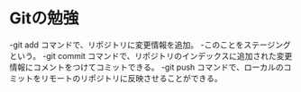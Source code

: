 # Gitの勉強
-git add コマンドで、リポジトリに変更情報を追加。
	-このことをステージングという。
-git commit コマンドで、リポジトリのインデックスに追加された変更情報にコメントをつけてコミットできる。
-git push コマンドで、ローカルのコミットをリモートのリポジトリに反映させることができる。
